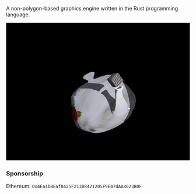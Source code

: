 A non-polygon-based graphics engine written in the Rust programming language.

<img src="./frame-6.png" alt="Screenshot">

<h3>Sponsorship</h3>

Ethereum: `0x4Ea4bBEaf8425F21388471205F9E47dAA8023B0F`
